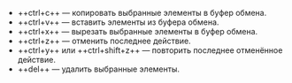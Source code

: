 - ++ctrl+c++ — копировать выбранные элементы в буфер обмена.
- ++ctrl+v++ — вставить элементы из буфера обмена.
- ++ctrl+x++ — вырезать выбранные элементы в буфер обмена.
- ++ctrl+z++ — отменить последнее действие.
- ++ctrl+y++ или ++ctrl+shift+z++ — повторить последнее отменённое действие.
- ++del++ — удалить выбранные элементы.